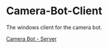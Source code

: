 # Camera-Bot-Client
The windows client for the camera bot.

[Camera Bot - Server](https://github.com/polic72/Camera-Bot-Server)
